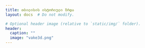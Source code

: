 ```yaml
---
title: თბილისის ისტორიული ზრდა
layout: docs  # Do not modify.

# Optional header image (relative to `static/img/` folder).
header:
  caption: ""
  image: "vake3d.png"
---
```

